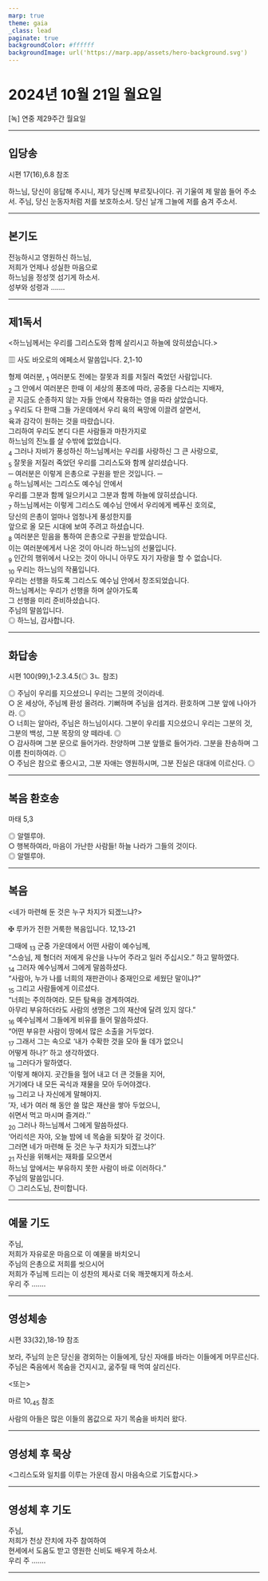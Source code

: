 ```yaml
---
marp: true
theme: gaia
_class: lead
paginate: true
backgroundColor: #ffffff
backgroundImage: url('https://marp.app/assets/hero-background.svg')
---
```


# 2024년 10월 21일 월요일

[녹] 연중 제29주간 월요일  




---

## 입당송

시편 17(16),6.8 참조

하느님, 당신이 응답해 주시니, 제가 당신께 부르짖나이다. 귀 기울여 제 말씀 들어 주소서. 주님, 당신 눈동자처럼 저를 보호하소서. 당신 날개 그늘에 저를 숨겨 주소서.  
  


---

## 본기도

전능하시고 영원하신 하느님,  
저희가 언제나 성실한 마음으로  
하느님을 정성껏 섬기게 하소서.  
성부와 성령과 …….  
  


---

## 제1독서

<하느님께서는 우리를 그리스도와 함께 살리시고 하늘에 앉히셨습니다.>

▥ 사도 바오로의 에페소서 말씀입니다. 2,1-10

형제 여러분, <sub>1</sub> 여러분도 전에는 잘못과 죄를 저질러 죽었던 사람입니다.  
<sub>2</sub> 그 안에서 여러분은 한때 이 세상의 풍조에 따라, 공중을 다스리는 지배자,  
곧 지금도 순종하지 않는 자들 안에서 작용하는 영을 따라 살았습니다.  
<sub>3</sub> 우리도 다 한때 그들 가운데에서 우리 육의 욕망에 이끌려 살면서,  
육과 감각이 원하는 것을 따랐습니다.  
그리하여 우리도 본디 다른 사람들과 마찬가지로  
하느님의 진노를 살 수밖에 없었습니다.  
<sub>4</sub> 그러나 자비가 풍성하신 하느님께서는 우리를 사랑하신 그 큰 사랑으로,  
<sub>5</sub> 잘못을 저질러 죽었던 우리를 그리스도와 함께 살리셨습니다.  
─ 여러분은 이렇게 은총으로 구원을 받은 것입니다. ─  
<sub>6</sub> 하느님께서는 그리스도 예수님 안에서  
우리를 그분과 함께 일으키시고 그분과 함께 하늘에 앉히셨습니다.  
<sub>7</sub> 하느님께서는 이렇게 그리스도 예수님 안에서 우리에게 베푸신 호의로,  
당신의 은총이 얼마나 엄청나게 풍성한지를  
앞으로 올 모든 시대에 보여 주려고 하셨습니다.  
<sub>8</sub> 여러분은 믿음을 통하여 은총으로 구원을 받았습니다.  
이는 여러분에게서 나온 것이 아니라 하느님의 선물입니다.  
<sub>9</sub> 인간의 행위에서 나오는 것이 아니니 아무도 자기 자랑을 할 수 없습니다.  
<sub>10</sub> 우리는 하느님의 작품입니다.  
우리는 선행을 하도록 그리스도 예수님 안에서 창조되었습니다.  
하느님께서는 우리가 선행을 하며 살아가도록  
그 선행을 미리 준비하셨습니다.  
주님의 말씀입니다.  
◎ 하느님, 감사합니다.  
  


---

## 화답송

시편 100(99),1-2.3.4.5(◎ 3ㄴ 참조)

◎ 주님이 우리를 지으셨으니 우리는 그분의 것이라네.  
○ 온 세상아, 주님께 환성 올려라. 기뻐하며 주님을 섬겨라. 환호하며 그분 앞에 나아가라. ◎  
○ 너희는 알아라, 주님은 하느님이시다. 그분이 우리를 지으셨으니 우리는 그분의 것, 그분의 백성, 그분 목장의 양 떼라네. ◎  
○ 감사하며 그분 문으로 들어가라. 찬양하며 그분 앞뜰로 들어가라. 그분을 찬송하며 그 이름 찬미하여라. ◎  
○ 주님은 참으로 좋으시고, 그분 자애는 영원하시며, 그분 진실은 대대에 이르신다. ◎  
  


---

## 복음 환호송

마태 5,3

◎ 알렐루야.  
○ 행복하여라, 마음이 가난한 사람들! 하늘 나라가 그들의 것이다.  
◎ 알렐루야.  
  


---

## 복음

<네가 마련해 둔 것은 누구 차지가 되겠느냐?>

✠ 루카가 전한 거룩한 복음입니다. 12,13-21

그때에 <sub>13</sub> 군중 가운데에서 어떤 사람이 예수님께,  
“스승님, 제 형더러 저에게 유산을 나누어 주라고 일러 주십시오.” 하고 말하였다.  
<sub>14</sub> 그러자 예수님께서 그에게 말씀하셨다.  
“사람아, 누가 나를 너희의 재판관이나 중재인으로 세웠단 말이냐?”  
<sub>15</sub> 그리고 사람들에게 이르셨다.  
“너희는 주의하여라. 모든 탐욕을 경계하여라.  
아무리 부유하더라도 사람의 생명은 그의 재산에 달려 있지 않다.”  
<sub>16</sub> 예수님께서 그들에게 비유를 들어 말씀하셨다.  
“어떤 부유한 사람이 땅에서 많은 소출을 거두었다.  
<sub>17</sub> 그래서 그는 속으로 ‘내가 수확한 것을 모아 둘 데가 없으니  
어떻게 하나?’ 하고 생각하였다.  
<sub>18</sub> 그러다가 말하였다.  
‘이렇게 해야지. 곳간들을 헐어 내고 더 큰 것들을 지어,  
거기에다 내 모든 곡식과 재물을 모아 두어야겠다.  
<sub>19</sub> 그리고 나 자신에게 말해야지.  
′자, 네가 여러 해 동안 쓸 많은 재산을 쌓아 두었으니,  
쉬면서 먹고 마시며 즐겨라.′’  
<sub>20</sub> 그러나 하느님께서 그에게 말씀하셨다.  
‘어리석은 자야, 오늘 밤에 네 목숨을 되찾아 갈 것이다.  
그러면 네가 마련해 둔 것은 누구 차지가 되겠느냐?’  
<sub>21</sub> 자신을 위해서는 재화를 모으면서  
하느님 앞에서는 부유하지 못한 사람이 바로 이러하다.”  
주님의 말씀입니다.  
◎ 그리스도님, 찬미합니다.  
  


---

## 예물 기도

주님,  
저희가 자유로운 마음으로 이 예물을 바치오니  
주님의 은총으로 저희를 씻으시어  
저희가 주님께 드리는 이 성찬의 제사로 더욱 깨끗해지게 하소서.  
우리 주 …….  
  


---

## 영성체송

시편 33(32),18-19 참조

보라, 주님의 눈은 당신을 경외하는 이들에게, 당신 자애를 바라는 이들에게 머무르신다. 주님은 죽음에서 목숨을 건지시고, 굶주릴 때 먹여 살리신다.  
  
<또는>  
  
마르 10,<sub>45</sub> 참조  
  
사람의 아들은 많은 이들의 몸값으로 자기 목숨을 바치러 왔다.  


---

## 영성체 후 묵상

<그리스도와 일치를 이루는 가운데 잠시 마음속으로 기도합시다.>  


---

## 영성체 후 기도

주님,  
저희가 천상 잔치에 자주 참여하여  
현세에서 도움도 받고 영원한 신비도 배우게 하소서.  
우리 주 …….  
  


---